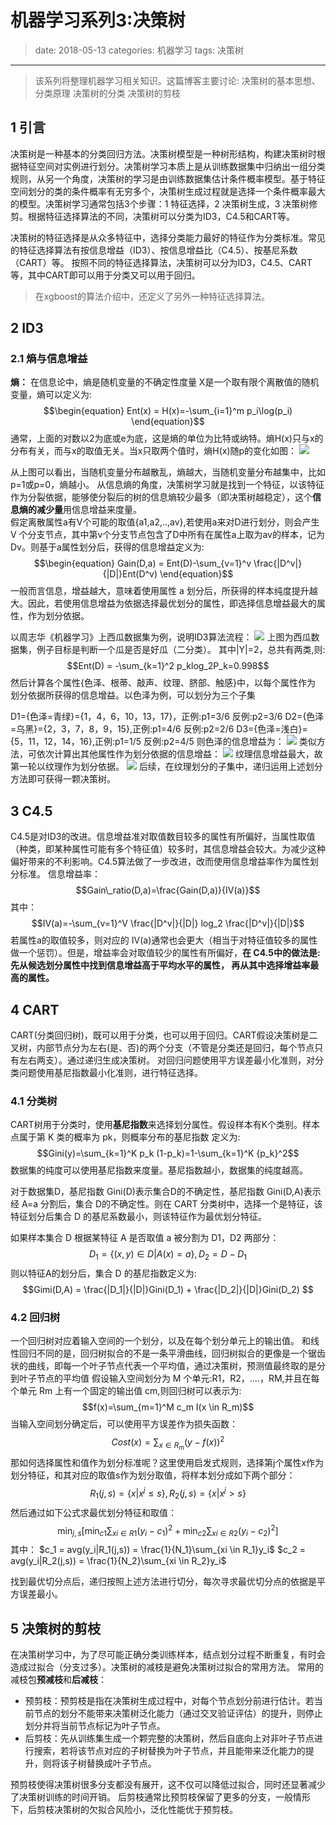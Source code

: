 # 机器学习系列3:决策树
>
>date: 2018-05-13
>categories: 机器学习
>tags: 决策树
---
> 该系列将整理机器学习相关知识。这篇博客主要讨论:
> 决策树的基本思想、分类原理
> 决策树的分类
> 决策树的剪枝

## 1 引言
决策树是一种基本的分类回归方法。决策树模型是一种树形结构，构建决策树时根据特征空间对实例进行划分。决策树学习本质上是从训练数据集中归纳出一组分类规则，从另一个角度，决策树的学习是由训练数据集估计条件概率模型。基于特征空间划分的类的条件概率有无穷多个，决策树生成过程就是选择一个条件概率最大的模型。决策树学习通常包括3个步骤：1 特征选择，2 决策树生成，3 决策树修剪。根据特征选择算法的不同，决策树可以分类为ID3，C4.5和CART等。
<!--more-->
决策树的特征选择是从众多特征中，选择分类能力最好的特征作为分类标准。常见的特征选择算法有按信息增益（ID3）、按信息增益比（C4.5）、按基尼系数（CART）等。
按照不同的特征选择算法，决策树可以分为ID3，C4.5、CART等，其中CART即可以用于分类又可以用于回归。 
>在xgboost的算法介绍中，还定义了另外一种特征选择算法。


## 2 ID3
### 2.1 熵与信息增益
**熵：**
在信息论中，熵是随机变量的不确定性度量
X是一个取有限个离散值的随机变量，熵可以定义为:
$$\begin{equation}
Ent(x) = H(x)=-\sum_{i=1}^m p_i\log(p_i)
\end{equation}$$
通常，上面的对数以2为底或e为底，这是熵的单位为比特或纳特。熵H(x)只与x的分布有关，而与x的取值无关。当x只取两个值时，熵H(x)随p的变化如图：
![](http://7xnzwk.com1.z0.glb.clouddn.com/15259539362472.jpg)

从上图可以看出，当随机变量分布越散乱，熵越大，当随机变量分布越集中，比如p=1或p=0，熵越小。
从信息熵的角度，决策树学习就是找到一个特征，以该特征作为分裂依据，能够使分裂后的树的信息熵较少最多（即决策树越稳定），这个**信息熵的减少量**用信息增益来度量。  
假定离散属性a有V个可能的取值{a1,a2,..,av},若使用a来对D进行划分，则会产生 V 个分支节点，其中第v个分支节点包含了D中所有在属性a上取为av的样本，记为 Dv。则基于a属性划分后，获得的信息增益定义为:
$$\begin{equation} 
Gain(D,a) = Ent(D)-\sum_{v=1}^v \frac{|D^v|}{|D|}Ent(D^v) 
\end{equation}$$
一般而言信息，增益越大，意味着使用属性 a 划分后，所获得的样本纯度提升越大。因此，若使用信息增益为依据选择最优划分的属性，即选择信息增益最大的属性，作为划分依据。

以周志华《机器学习》上西瓜数据集为例，说明ID3算法流程：
![](http://7xnzwk.com1.z0.glb.clouddn.com/15261847680472.jpg)
上图为西瓜数据集，例子目标是判断一个瓜是否是好瓜（二分类）。
其中|Y|=2，总共有两类,则:
$$Ent(D) = -\sum_{k=1}^2 p_klog_2P_k=0.998$$
然后计算各个属性{色泽、根蒂、敲声、纹理、脐部、触感}中，以每个属性作为 划分依据所获得的信息增益。以色泽为例，可以划分为三个子集

D1={色泽=青绿}={1，4，6，10，13，17}，正例:p1=3/6 反例:p2=3/6 
D2={色泽=乌黑}={2，3，7，8，9，15},正例:p1=4/6 反例:p2=2/6 
D3={色泽=浅白}={5，11，12，14，16},正例:p1=1/5 反例:p2=4/5 
则色泽的信息增益为： 
![](http://7xnzwk.com1.z0.glb.clouddn.com/15261849015779.jpg)
类似方法，可依次计算出其他属性作为划分依据的信息增益： 
![](http://7xnzwk.com1.z0.glb.clouddn.com/15261849172400.jpg)
纹理信息增益最大，故第一轮以纹理作为划分依据。 
![](http://7xnzwk.com1.z0.glb.clouddn.com/15261849300962.jpg)
后续，在纹理划分的子集中，递归运用上述划分方法即可获得一颗决策树。
## 3 C4.5
C4.5是对ID3的改进。信息增益准对取值数目较多的属性有所偏好，当属性取值（种类，即某种属性可能有多个特征值）较多时，其信息增益会较大。为减少这种偏好带来的不利影响。C4.5算法做了一步改进，改而使用信息增益率作为属性划分标准。
信息增益率：
$$Gain\_ratio(D,a)=\frac{Gain(D,a)}{IV(a)}$$
其中：
$$IV(a)=-\sum_{v=1}^V \frac{|D^v|}{|D|} log_2 \frac{|D^v|}{|D|}$$
若属性a的取值较多，则对应的 IV(a)通常也会更大（相当于对特征值较多的属性做一个惩罚）。但是，增益率会对取值较少的属性有所偏好，**在 C4.5中的做法是:先从候选划分属性中找到信息增益高于平均水平的属性， 再从其中选择增益率最高的属性。**
## 4 CART
CART(分类回归树)，既可以用于分类，也可以用于回归。CART假设决策树是二叉树，内部节点分为左右(是、否)的两个分支（不管是分类还是回归，每个节点只有左右两支）。通过递归生成决策树。 
对回归问题使用平方误差最小化准则，对分类问题使用基尼指数最小化准则，进行特征选择。
### 4.1 分类树
CART树用于分类时，使用**基尼指数**来选择划分属性。假设样本有K个类别。样本点属于第 K 类的概率为 pk，则概率分布的基尼指数 定义为: 
$$Gini(y)=\sum_{k=1}^K p_k (1-p_k)=1-\sum_{k=1}^K {p_k}^2$$
数据集的纯度可以使用基尼指数来度量。基尼指数越小，数据集的纯度越高。

对于数据集D，基尼指数 Gini(D)表示集合D的不确定性，基尼指数 Gini(D,A)表示经 A=a 分割后，集合 D的不确定性。则在 CART 分类树中，选择一个是特征，该特征划分后集合 D 的基尼系数最小，则该特征作为最优划分特征。

如果样本集合 D 根据某特征 A 是否取值 a 被分割为 D1，D2 两部分：
$$D_1=\{ (x,y)\in D|A(x) =a \},  D_2 = D-D_1$$
则以特征A的划分后，集合 D 的基尼指数定义为: 
$$Gimi(D,A) = \frac{|D_1|}{|D|}Gini(D_1) + \frac{|D_2|}{|D|}Gini(D_2) $$
### 4.2 回归树
一个回归树对应着输入空间的一个划分，以及在每个划分单元上的输出值。 和线性回归不同的是，回归树拟合的不是一条平滑曲线，回归树拟合的更像是一个锯齿状的曲线，即每一个叶子节点代表一个平均值，通过决策树，预测值最终取的是分到叶子节点的平均值 
假设输入空间划分为 M 个单元:R1，R2，....，RM,并且在每个单元 Rm 上有一个固定的输出值 cm,则回归树可以表示为: 
$$f(x)=\sum_{m=1}^M c_m I(x \in R_m)$$
当输入空间划分确定后，可以使用平方误差作为损失函数：
$$Cost(x) = \sum_{x \in R_m} (y-f(x))^2$$
那如何选择属性和值作为划分标准呢？这里使用启发式规则，选择第j个属性x作为划分特征，和其对应的取值s作为划分取值，将样本划分成如下两个部分：
$$R_1(j,s)=\{x|x^j \leq s \},R_2(j,s)=\{x|x^j > s \}$$
然后通过如下公式求最优划分特征和取值：
$$ \min_{j,s}[\min_{c1} \sum_{xi \in R1}(y_i - c_1)^2 + \min_{c2} \sum_{xi \in R2}(y_i - c_2)^2]$$
其中：
$c_1 = avg(y_i|R_1(j,s)) = \frac{1}{N_1}\sum_{xi \in R_1}y_i$
$c_2 = avg(y_i|R_2(j,s)) = \frac{1}{N_2}\sum_{xi \in R_2}y_i$

找到最优切分点后，递归按照上述方法进行切分，每次寻求最优切分点的依据是平方误差最小。
## 5 决策树的剪枝
在决策树学习中，为了尽可能正确分类训练样本，结点划分过程不断重复，有时会造成过拟合（分支过多）。决策树的减枝是避免决策树过拟合的常用方法。 
常用的减枝包**预减枝**和**后减枝**： 

* 预剪枝：预剪枝是指在决策树生成过程中，对每个节点划分前进行估计。若当前节点的划分不能带来决策树泛化能力（通过交叉验证评估）的提升，则停止划分并将当前节点标记为叶子节点。 
* 后剪枝：先从训练集生成一个颗完整的决策树，然后自底向上对非叶子节点进行搜索，若将该节点对应的子树替换为叶子节点，并且能带来泛化能力的提升，则将该子树替换成叶子节点。

预剪枝使得决策树很多分支都没有展开，这不仅可以降低过拟合，同时还显著减少了决策树训练的时间开销。
后剪枝通常比预剪枝保留了更多的分支，一般情形下，后剪枝决策树的欠拟合风险小，泛化性能优于预剪枝。


